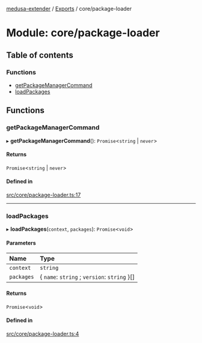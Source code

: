 [medusa-extender](../README.md) / [Exports](../modules.md) / core/package-loader

# Module: core/package-loader

## Table of contents

### Functions

- [getPackageManagerCommand](core_package_loader.md#getpackagemanagercommand)
- [loadPackages](core_package_loader.md#loadpackages)

## Functions

### getPackageManagerCommand

▸ **getPackageManagerCommand**(): `Promise`<`string` \| `never`\>

#### Returns

`Promise`<`string` \| `never`\>

#### Defined in

[src/core/package-loader.ts:17](https://github.com/adrien2p/medusa-extender/blob/cc3c8f9/src/core/package-loader.ts#L17)

___

### loadPackages

▸ **loadPackages**(`context`, `packages`): `Promise`<`void`\>

#### Parameters

| Name | Type |
| :------ | :------ |
| `context` | `string` |
| `packages` | { `name`: `string` ; `version`: `string`  }[] |

#### Returns

`Promise`<`void`\>

#### Defined in

[src/core/package-loader.ts:4](https://github.com/adrien2p/medusa-extender/blob/cc3c8f9/src/core/package-loader.ts#L4)
